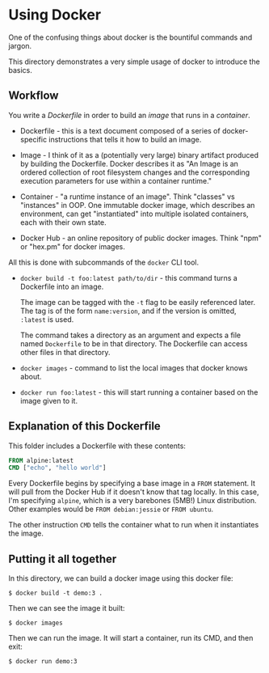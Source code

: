 # Using Docker

One of the confusing things about docker is the bountiful commands and jargon.

This directory demonstrates a very simple usage of docker to introduce the basics.

## Workflow

You write a *Dockerfile* in order to build an *image* that runs in a *container*.

* Dockerfile - this is a text document composed of a series of docker-specific instructions that tells it how to build an image.

* Image - I think of it as a (potentially very large) binary artifact produced by building the Dockerfile. Docker describes it as "An Image is an ordered collection of root filesystem changes and the corresponding execution parameters for use within a container runtime."

* Container - "a runtime instance of an image". Think "classes" vs "instances" in OOP. One immutable docker image, which describes an environment, can get "instantiated" into multiple isolated containers, each with their own state.

* Docker Hub - an online repository of public docker images. Think "npm" or "hex.pm" for docker images.

All this is done with subcommands of the `docker` CLI tool.

* `docker build -t foo:latest path/to/dir` - this command turns a Dockerfile into an image.

  The image can be tagged with the `-t` flag to be easily referenced later. The tag is of the form `name:version`, and if the version is omitted, `:latest` is used.

  The command takes a directory as an argument and expects a file named `Dockerfile` to be in that directory. The Dockerfile can access other files in that directory.

* `docker images` - command to list the local images that docker knows about.

* `docker run foo:latest` - this will start running a container based on the image given to it.

## Explanation of this Dockerfile

This folder includes a Dockerfile with these contents:

``` Dockerfile
FROM alpine:latest
CMD ["echo", "hello world"]
```

Every Dockerfile begins by specifying a base image in a `FROM` statement. It will pull from the Docker Hub if it doesn't know that tag locally. In this case, I'm specifying `alpine`, which is a very barebones (5MB!) Linux distribution. Other examples would be `FROM debian:jessie` or `FROM ubuntu`.

The other instruction `CMD` tells the container what to run when it instantiates the image.

## Putting it all together

In this directory, we can build a docker image using this docker file:

```
$ docker build -t demo:3 .
```

Then we can see the image it built:

```
$ docker images
```

Then we can run the image. It will start a container, run its CMD, and then exit:

```
$ docker run demo:3
```
